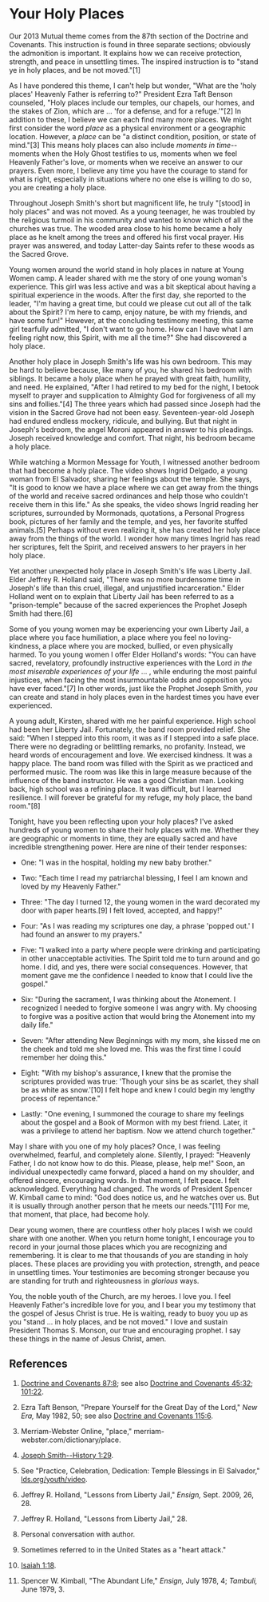 # Your Holy Places

Our 2013 Mutual theme comes from the 87th section of the Doctrine and
Covenants. This instruction is found in three separate sections; obviously the
admonition is important. It explains how we can receive protection, strength,
and peace in unsettling times. The inspired instruction is to "stand ye in
holy places, and be not moved."[1]

As I have pondered this theme, I can't help but wonder, "What are the 'holy
places' Heavenly Father is referring to?" President Ezra Taft Benson
counseled, "Holy places include our temples, our chapels, our homes, and the
stakes of Zion, which are ... 'for a defense, and for a refuge.'"[2] In addition
to these, I believe we can each find many more places. We might first consider
the word _place_ as a physical environment or a geographic location. However,
a _place_ can be "a distinct condition, position, or state of mind."[3] This
means holy places can also include _moments in time_--moments when the Holy
Ghost testifies to us, moments when we feel Heavenly Father's love, or moments
when we receive an answer to our prayers. Even more, I believe any time you
have the courage to stand for what is right, especially in situations where no
one else is willing to do so, you are creating a holy place.

Throughout Joseph Smith's short but magnificent life, he truly "[stood] in
holy places" and was not moved. As a young teenager, he was troubled by the
religious turmoil in his community and wanted to know which of all the
churches was true. The wooded area close to his home became a holy place as he
knelt among the trees and offered his first vocal prayer. His prayer was
answered, and today Latter-day Saints refer to these woods as the Sacred
Grove.

Young women around the world stand in holy places in nature at Young Women
camp. A leader shared with me the story of one young woman's experience. This
girl was less active and was a bit skeptical about having a spiritual
experience in the woods. After the first day, she reported to the leader, "I'm
having a great time, but could we please cut out all of the talk about the
Spirit? I'm here to camp, enjoy nature, be with my friends, and have some
fun!" However, at the concluding testimony meeting, this same girl tearfully
admitted, "I don't want to go home. How can I have what I am feeling right
now, this Spirit, with me all the time?" She had discovered a holy place.

Another holy place in Joseph Smith's life was his own bedroom. This may be
hard to believe because, like many of you, he shared his bedroom with
siblings. It became a holy place when he prayed with great faith, humility,
and need. He explained, "After I had retired to my bed for the night, I betook
myself to prayer and supplication to Almighty God for forgiveness of all my
sins and follies."[4] The three years which had passed since Joseph had the
vision in the Sacred Grove had not been easy. Seventeen-year-old Joseph had
endured endless mockery, ridicule, and bullying. But that night in Joseph's
bedroom, the angel Moroni appeared in answer to his pleadings. Joseph received
knowledge and comfort. That night, his bedroom became a holy place.

While watching a Mormon Message for Youth, I witnessed another bedroom that
had become a holy place. The video shows Ingrid Delgado, a young woman from El
Salvador, sharing her feelings about the temple. She says, "It is good to know
we have a place where we can get away from the things of the world and receive
sacred ordinances and help those who couldn't receive them in this life." As
she speaks, the video shows Ingrid reading her scriptures, surrounded by
Mormonads, quotations, a Personal Progress book, pictures of her family and
the temple, and yes, her favorite stuffed animals.[5] Perhaps without even
realizing it, she has created her holy place away from the things of the
world. I wonder how many times Ingrid has read her scriptures, felt the
Spirit, and received answers to her prayers in her holy place.

Yet another unexpected holy place in Joseph Smith's life was Liberty Jail.
Elder Jeffrey R. Holland said, "There was no more burdensome time in Joseph's
life than this cruel, illegal, and unjustified incarceration." Elder Holland
went on to explain that Liberty Jail has been referred to as a "prison-temple"
because of the sacred experiences the Prophet Joseph Smith had there.[6]

Some of you young women may be experiencing your own Liberty Jail, a place
where you face humiliation, a place where you feel no loving-kindness, a place
where you are mocked, bullied, or even physically harmed. To you young women I
offer Elder Holland's words: "You can have sacred, revelatory, profoundly
instructive experiences with the Lord _in the most miserable experiences of
your life_ ... , while enduring the most painful injustices, when facing the
most insurmountable odds and opposition you have ever faced."[7] In other
words, just like the Prophet Joseph Smith, _you_ can create and stand in holy
places even in the hardest times you have ever experienced.

A young adult, Kirsten, shared with me her painful experience. High school had
been her Liberty Jail. Fortunately, the band room provided relief. She said:
"When I stepped into this room, it was as if I stepped into a safe place.
There were no degrading or belittling remarks, no profanity. Instead, we heard
words of encouragement and love. We exercised kindness. It was a happy place.
The band room was filled with the Spirit as we practiced and performed music.
The room was like this in large measure because of the influence of the band
instructor. He was a good Christian man. Looking back, high school was a
refining place. It was difficult, but I learned resilience. I will forever be
grateful for my refuge, my holy place, the band room."[8]

Tonight, have you been reflecting upon your holy places? I've asked hundreds
of young women to share their holy places with me. Whether they are geographic
or moments in time, they are equally sacred and have incredible strengthening
power. Here are nine of their tender responses:

  * One: "I was in the hospital, holding my new baby brother."

  * Two: "Each time I read my patriarchal blessing, I feel I am known and loved by my Heavenly Father."

  * Three: "The day I turned 12, the young women in the ward decorated my door with paper hearts.[9] I felt loved, accepted, and happy!"

  * Four: "As I was reading my scriptures one day, a phrase 'popped out.' I had found an answer to my prayers."

  * Five: "I walked into a party where people were drinking and participating in other unacceptable activities. The Spirit told me to turn around and go home. I did, and yes, there were social consequences. However, that moment gave me the confidence I needed to know that I could live the gospel."

  * Six: "During the sacrament, I was thinking about the Atonement. I recognized I needed to forgive someone I was angry with. My choosing to forgive was a positive action that would bring the Atonement into my daily life."

  * Seven: "After attending New Beginnings with my mom, she kissed me on the cheek and told me she loved me. This was the first time I could remember her doing this."

  * Eight: "With my bishop's assurance, I knew that the promise the scriptures provided was true: 'Though your sins be as scarlet, they shall be as white as snow.'[10] I felt hope and knew I could begin my lengthy process of repentance."

  * Lastly: "One evening, I summoned the courage to share my feelings about the gospel and a Book of Mormon with my best friend. Later, it was a privilege to attend her baptism. Now we attend church together."

May I share with you one of my holy places? Once, I was feeling overwhelmed,
fearful, and completely alone. Silently, I prayed: "Heavenly Father, I do not
know how to do this. Please, please, help me!" Soon, an individual
unexpectedly came forward, placed a hand on my shoulder, and offered sincere,
encouraging words. In that moment, I felt peace. I felt acknowledged.
Everything had changed. The words of President Spencer W. Kimball came to
mind: "God does notice us, and he watches over us. But it is usually through
another person that he meets our needs."[11] For me, that moment, that place,
had become holy.

Dear young women, there are countless other holy places I wish we could share
with one another. When you return home tonight, I encourage you to record in
your journal those places which you are recognizing and remembering. It is
clear to me that thousands of _you_ are standing in holy places. These places
are providing you with protection, strength, and peace in unsettling times.
Your testimonies are becoming stronger because you are standing for truth and
righteousness in _glorious_ ways.

You, the noble youth of the Church, are my heroes. I love you. I feel Heavenly
Father's incredible love for you, and I bear you my testimony that the gospel
of Jesus Christ is true. He is waiting, ready to buoy you up as you "stand ...
in holy places, and be not moved." I love and sustain President Thomas S.
Monson, our true and encouraging prophet. I say these things in the name of
Jesus Christ, amen.

## References

  1.  [Doctrine and Covenants 87:8](https://www.lds.org/scriptures/dc-testament/dc/87.8?lang=eng#7); see also [Doctrine and Covenants 45:32](https://www.lds.org/scriptures/dc-testament/dc/45.32?lang=eng#31); [101:22](https://www.lds.org/scriptures/dc-testament/dc/101.22?lang=eng#21).

  2.  Ezra Taft Benson, "Prepare Yourself for the Great Day of the Lord," _New Era,_ May 1982, 50; see also [Doctrine and Covenants 115:6](https://www.lds.org/scriptures/dc-testament/dc/115.6?lang=eng#5).

  3.  Merriam-Webster Online, "place," merriam-webster.com/dictionary/place.

  4.  [Joseph Smith--History 1:29](https://www.lds.org/scriptures/pgp/js-h/1.29?lang=eng#28).

  5.  See "Practice, Celebration, Dedication: Temple Blessings in El Salvador," [lds.org/youth/video](http://lds.org/youth/video).

  6.  Jeffrey R. Holland, "Lessons from Liberty Jail," _Ensign,_ Sept. 2009, 26, 28.

  7.  Jeffrey R. Holland, "Lessons from Liberty Jail," 28.

  8.  Personal conversation with author.

  9.  Sometimes referred to in the United States as a "heart attack."

  10.  [Isaiah 1:18](https://www.lds.org/scriptures/ot/isa/1.18?lang=eng#17).

  11.  Spencer W. Kimball, "The Abundant Life," _Ensign,_ July 1978, 4; _Tambuli,_ June 1979, 3.

